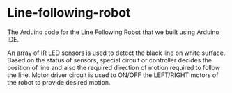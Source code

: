 # Line-following-robot

The Arduino code for the Line Following Robot that we built using Arduino IDE. 

An array of IR LED sensors is used to detect the black line on white surface. Based on the status of sensors, special circuit or controller decides the position of line and also the required direction of motion required to follow the line. Motor driver circuit is used to ON/OFF the LEFT/RIGHT motors of the robot to provide desired motion.
